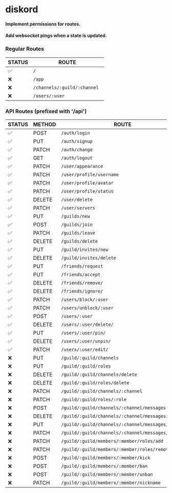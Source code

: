 # diskord

#### Implement permissions for routes.

#### Add websocket pings when a state is updated.

### Regular Routes

| STATUS | ROUTE                        |
| ------ | ---------------------------- |
| ✅     | `/ `                         |
| ❌     | `/app `                      |
| ❌     | `/channels/:guild/:channel ` |
| ❌     | `/users/:user `              |

### API Routes (prefixed with '/api')

| STATUS | METHOD | ROUTE                                              |
| ------ | ------ | -------------------------------------------------- |
| ✅     | POST   | `/auth/login `                                     |
| ✅     | PUT    | `/auth/signup `                                    |
| ✅     | PATCH  | `/auth/change `                                    |
| ✅     | GET    | `/auth/logout `                                    |
| ✅     | PATCH  | `/user/appearance `                                |
| ✅     | PATCH  | `/user/profile/username `                          |
| ✅     | PATCH  | `/user/profile/avatar `                            |
| ✅     | PATCH  | `/user/profile/status `                            |
| ✅     | DELETE | `/user/delete `                                    |
| ✅     | PATCH  | `/user/servers `                                   |
| ✅     | PUT    | `/guilds/new `                                     |
| ✅     | POST   | `/guilds/join `                                    |
| ✅     | PATCH  | `/guilds/leave `                                   |
| ✅     | DELETE | `/guilds/delete `                                  |
| ✅     | PUT    | `/guild/invites/new `                              |
| ✅     | DELETE | `/guild/invites/delete `                           |
| ✅     | PUT    | `/friends/request `                                |
| ✅     | PUT    | `/friends/accept `                                 |
| ✅     | DELETE | `/friends/remove/ `                                |
| ✅     | DELETE | `/friends/ignore/ `                                |
| ✅     | PATCH  | `/users/block/:user `                              |
| ✅     | PATCH  | `/users/unblock/:user `                            |
| ✅     | POST   | `/users/:user `                                    |
| ✅     | DELETE | `/users/:user/delete/ `                            |
| ✅     | PUT    | `/users/:user/pin/ `                               |
| ✅     | DELETE | `/users/:user/unpin/ `                             |
| ✅     | PATCH  | `/users/:user/edit/ `                              |
| ❌     | PUT    | `/guild/:guild/channels `                          |
| ❌     | PUT    | `/guild/:guild/roles `                             |
| ❌     | DELETE | `/guild/:guild/channels/delete `                   |
| ❌     | DELETE | `/guild/:guild/roles/delete `                      |
| ❌     | PATCH  | `/guild/:guild/channels/:channel `                 |
| ❌     | PATCH  | `/guild/:guild/roles/:role `                       |
| ❌     | POST   | `/guild/:guild/channels/:channel/messages `        |
| ❌     | DELETE | `/guild/:guild/channels/:channel/messages/delete ` |
| ❌     | PUT    | `/guild/:guild/channels/:channel/messages/pin `    |
| ❌     | PATCH  | `/guild/:guild/channels/:channel/messages/edit `   |
| ❌     | PATCH  | `/guild/:guild/members/:member/roles/add `         |
| ❌     | PATCH  | `/guild/:guild/members/:member/roles/remove`       |
| ❌     | POST   | `/guild/:guild/members/:member/kick `              |
| ❌     | POST   | `/guild/:guild/members/:member/ban`                |
| ❌     | POST   | `/guild/:guild/members/:member/unban `             |
| ❌     | PATCH  | `/guild/:guild/members/:member/nickname `          |
